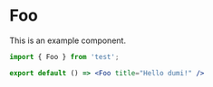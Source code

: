 # Foo

This is an example component.

```jsx | pure
import { Foo } from 'test';

export default () => <Foo title="Hello dumi!" />
```
